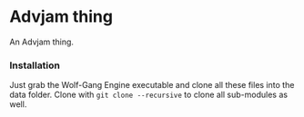 # Advjam thing

An Advjam thing.

### Installation

Just grab the Wolf-Gang Engine executable and clone all these files into the data folder.
Clone with `git clone --recursive` to clone all sub-modules as well.
